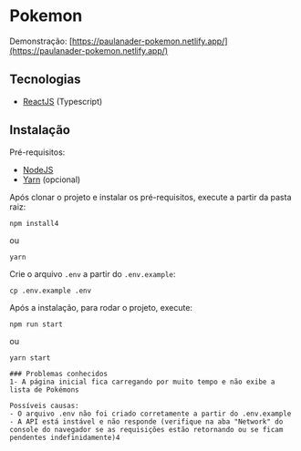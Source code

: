 # Pokemon

Demonstração: [https://paulanader-pokemon.netlify.app/](https://paulanader-pokemon.netlify.app/)

## Tecnologias

- [ReactJS](https://reactjs.org) (Typescript)

## Instalação

Pré-requisitos:

-   [NodeJS](https://nodejs.org/)
-   [Yarn](https://yarnpkg.com/) (opcional)

Após clonar o projeto e instalar os pré-requisitos, execute a partir da pasta raiz:
```
npm install4
```
ou
```
yarn
```

Crie o arquivo `.env` a partir do `.env.example`:
```
cp .env.example .env
```

Após a instalação, para rodar o projeto, execute:
```
npm run start
```
ou
```
yarn start

### Problemas conhecidos
1- A página inicial fica carregando por muito tempo e não exibe a lista de Pokémons

Possíveis causas:
- O arquivo .env não foi criado corretamente a partir do .env.example
- A API está instável e não responde (verifique na aba "Network" do console do navegador se as requisições estão retornando ou se ficam pendentes indefinidamente)4
